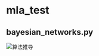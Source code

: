 # mla_test
## bayesian_networks.py
![算法推导](https://github.com/Lukaschen1986/mla_test/tree/master/pic/1.PNG)
